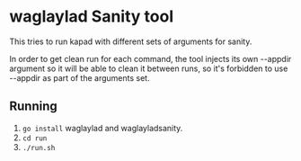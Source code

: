# waglaylad Sanity tool
This tries to run kapad with different sets of arguments for sanity.

In order to get clean run for each command, the tool injects its own --appdir
argument so it will be able to clean it between runs, so it's forbidden to use
--appdir as part of the arguments set.

## Running
 1. `go install` waglaylad and waglayladsanity.
 2. `cd run`
 3. `./run.sh`


